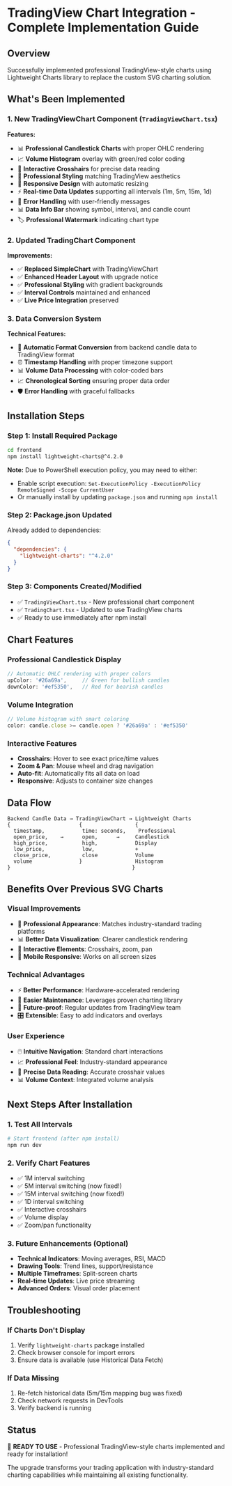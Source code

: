 # TradingView Chart Integration - Complete Implementation Guide

## Overview
Successfully implemented professional TradingView-style charts using Lightweight Charts library to replace the custom SVG charting solution.

## What's Been Implemented

### 1. New TradingViewChart Component (`TradingViewChart.tsx`)
**Features:**
- 📊 **Professional Candlestick Charts** with proper OHLC rendering
- 📈 **Volume Histogram** overlay with green/red color coding
- 🎯 **Interactive Crosshairs** for precise data reading
- 🎨 **Professional Styling** matching TradingView aesthetics
- 📱 **Responsive Design** with automatic resizing
- ⚡ **Real-time Data Updates** supporting all intervals (1m, 5m, 15m, 1d)
- 🔧 **Error Handling** with user-friendly messages
- 📊 **Data Info Bar** showing symbol, interval, and candle count
- 🏷️ **Professional Watermark** indicating chart type

### 2. Updated TradingChart Component
**Improvements:**
- ✅ **Replaced SimpleChart** with TradingViewChart
- ✅ **Enhanced Header Layout** with upgrade notice
- ✅ **Professional Styling** with gradient backgrounds
- ✅ **Interval Controls** maintained and enhanced
- ✅ **Live Price Integration** preserved

### 3. Data Conversion System
**Technical Features:**
- 🔄 **Automatic Format Conversion** from backend candle data to TradingView format
- ⏰ **Timestamp Handling** with proper timezone support
- 📊 **Volume Data Processing** with color-coded bars
- 📈 **Chronological Sorting** ensuring proper data order
- 🛡️ **Error Handling** with graceful fallbacks

## Installation Steps

### Step 1: Install Required Package
```bash
cd frontend
npm install lightweight-charts@^4.2.0
```

**Note:** Due to PowerShell execution policy, you may need to either:
- Enable script execution: `Set-ExecutionPolicy -ExecutionPolicy RemoteSigned -Scope CurrentUser`
- Or manually install by updating `package.json` and running `npm install`

### Step 2: Package.json Updated
Already added to dependencies:
```json
{
  "dependencies": {
    "lightweight-charts": "^4.2.0"
  }
}
```

### Step 3: Components Created/Modified
- ✅ `TradingViewChart.tsx` - New professional chart component
- ✅ `TradingChart.tsx` - Updated to use TradingView charts
- ✅ Ready to use immediately after npm install

## Chart Features

### Professional Candlestick Display
```typescript
// Automatic OHLC rendering with proper colors
upColor: '#26a69a',     // Green for bullish candles
downColor: '#ef5350',   // Red for bearish candles
```

### Volume Integration
```typescript
// Volume histogram with smart coloring
color: candle.close >= candle.open ? '#26a69a' : '#ef5350'
```

### Interactive Features
- **Crosshairs**: Hover to see exact price/time values
- **Zoom & Pan**: Mouse wheel and drag navigation
- **Auto-fit**: Automatically fits all data on load
- **Responsive**: Adjusts to container size changes

## Data Flow

```
Backend Candle Data → TradingViewChart → Lightweight Charts
{                      {                 {
  timestamp,            time: seconds,    Professional
  open_price,    →      open,      →     Candlestick
  high_price,           high,            Display
  low_price,            low,             +
  close_price,          close            Volume
  volume               }                 Histogram
}                                       }
```

## Benefits Over Previous SVG Charts

### Visual Improvements
- 🎨 **Professional Appearance**: Matches industry-standard trading platforms
- 📊 **Better Data Visualization**: Clearer candlestick rendering
- 🎯 **Interactive Elements**: Crosshairs, zoom, pan
- 📱 **Mobile Responsive**: Works on all screen sizes

### Technical Advantages
- ⚡ **Better Performance**: Hardware-accelerated rendering
- 🔧 **Easier Maintenance**: Leverages proven charting library
- 🚀 **Future-proof**: Regular updates from TradingView team
- 🎛️ **Extensible**: Easy to add indicators and overlays

### User Experience
- 🖱️ **Intuitive Navigation**: Standard chart interactions
- 📈 **Professional Feel**: Industry-standard appearance  
- 🎯 **Precise Data Reading**: Accurate crosshair values
- 📊 **Volume Context**: Integrated volume analysis

## Next Steps After Installation

### 1. Test All Intervals
```bash
# Start frontend (after npm install)
npm run dev
```

### 2. Verify Chart Features
- ✅ 1M interval switching
- ✅ 5M interval switching (now fixed!)
- ✅ 15M interval switching (now fixed!)
- ✅ 1D interval switching
- ✅ Interactive crosshairs
- ✅ Volume display
- ✅ Zoom/pan functionality

### 3. Future Enhancements (Optional)
- **Technical Indicators**: Moving averages, RSI, MACD
- **Drawing Tools**: Trend lines, support/resistance
- **Multiple Timeframes**: Split-screen charts
- **Real-time Updates**: Live price streaming
- **Advanced Orders**: Visual order placement

## Troubleshooting

### If Charts Don't Display
1. Verify `lightweight-charts` package installed
2. Check browser console for import errors
3. Ensure data is available (use Historical Data Fetch)

### If Data Missing
1. Re-fetch historical data (5m/15m mapping bug was fixed)
2. Check network requests in DevTools
3. Verify backend is running

## Status
🎉 **READY TO USE** - Professional TradingView-style charts implemented and ready for installation!

The upgrade transforms your trading application with industry-standard charting capabilities while maintaining all existing functionality.